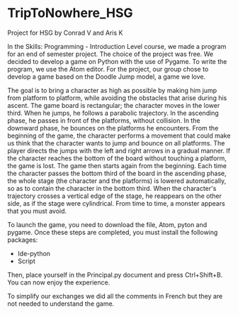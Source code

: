 # TripToNowhere_HSG
Project for HSG by Conrad V and Aris K


In the Skills: Programming - Introduction Level course, we made a program for an end of semester project. The choice of the project was free. We decided to develop a game on Python with the use of Pygame. To write the program, we use the Atom editor. For the project, our group chose to develop a game based on the Doodle Jump model, a game we love. 

The goal is to bring a character as high as possible by making him jump from platform to platform, while avoiding the obstacles that arise during his ascent. The game board is rectangular; the character moves in the lower third. When he jumps, he follows a parabolic trajectory. In the ascending phase, he passes in front of the platforms, without collision. In the downward phase, he bounces on the platforms he encounters. From the beginning of the game, the character performs a movement that could make us think that the character wants to jump and bounce on all platforms. The player directs the jumps with the left and right arrows in a gradual manner. If the character reaches the bottom of the board without touching a platform, the game is lost. The game then starts again from the beginning. Each time the character passes the bottom third of the board in the ascending phase, the whole stage (the character and the platforms) is lowered automatically, so as to contain the character in the bottom third. When the character's trajectory crosses a vertical edge of the stage, he reappears on the other side, as if the stage were cylindrical. From time to time, a monster appears that you must avoid.

To launch the game, you need to download the file, Atom, pyton and pygame. Once these steps are completed, you must install the following packages:
- Ide-python
- Script

Then, place yourself in the Principal.py document and press Ctrl+Shift+B.
You can now enjoy the experience.

To simplify our exchanges we did all the comments in French but they are not needed to understand the game.
